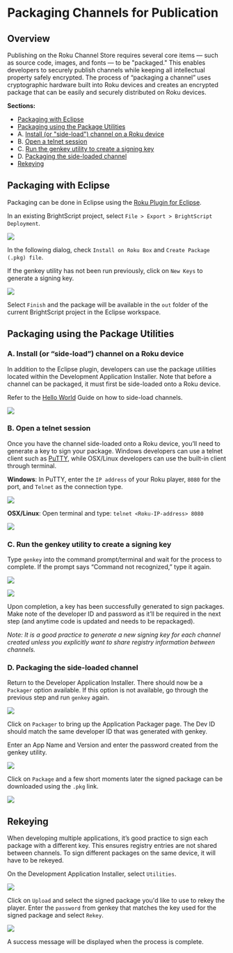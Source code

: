 # Packaging Channels for Publication

## Overview

Publishing on the Roku Channel Store requires several core items — such as source code, images, and fonts — to be "packaged." This enables developers to securely publish channels while keeping all intellectual property safely encrypted. The process of “packaging a channel” uses cryptographic hardware built into Roku devices and creates an encrypted package that can be easily and securely distributed on Roku devices.

**Sections:**

* [Packaging with Eclipse](#packaging-with-eclipse)
* [Packaging using the Package Utilities](#packaging-using-the-package-utilities)
 * A. [Install (or "side-load") channel on a Roku device](#a-install-or-side-load-channel-on-a-roku-device)
 * B. [Open a telnet session](#b-open-a-telnet-session)
 * C. [Run the genkey utility to create a signing key](#c-run-the-genkey-utility-to-create-a-signing-key)
 * D. [Packaging the side-loaded channel](#d-packaging-the-side-loaded-channel)
* [Rekeying](#rekeying)

## Packaging with Eclipse

Packaging can be done in Eclipse using the [Roku Plugin for Eclipse](/develop/developer-tools/eclipse-plugin.md).

In an existing BrightScript project, select `File > Export > BrightScript Deployment`.

![](../../images/ch-packaging-eclipse-1.png)

In the following dialog, check `Install on Roku Box` and `Create Package (.pkg) file`.

If the genkey utility has not been run previously, click on `New Keys` to generate a signing key.

![](../../images/ch-packaging-eclipse-2.png)

Select `Finish` and the package will be available in the `out` folder of the current BrightScript project in the Eclipse workspace.

## Packaging using the Package Utilities

### A. Install (or “side-load”) channel on a Roku device

In addition to the Eclipse plugin, developers can use the package utilities located within the Development Application Installer. Note that before a channel can be packaged, it must first be side-loaded onto a Roku device.

Refer to the [Hello World](/develop/getting-started/hello-world.md) Guide on how to side-load channels.

![](../../images/dev-settings-application-installer.png)

### B. Open a telnet session

Once you have the channel side-loaded onto a Roku device, you’ll need to generate a key to sign your package. Windows developers can use a telnet client such as [PuTTY](http://www.putty.org/), while OSX/Linux developers can use the built-in client through terminal.

**Windows**: In PuTTY, enter the `IP address` of your Roku player, `8080` for the port, and `Telnet` as the connection type.

![](../../images/putty-telnet.png)

**OSX/Linux**: Open terminal and type: `telnet <Roku-IP-address> 8080`

![](../../images/terminal-telnet.png)

### C. Run the genkey utility to create a signing key

Type `genkey` into the command prompt/terminal and wait for the process to complete. If the prompt says “Command not recognized,” type it again.

![](../../images/putty-genkey.png)

![](../../images/terminal-genkey.png)

Upon completion, a key has been successfully generated to sign packages. Make note of the developer ID and password as it’ll be required in the next step (and anytime code is updated and needs to be repackaged).

_Note: It is a good practice to generate a new signing key for each channel created unless you explicitly want to share registry information between channels._

### D. Packaging the side-loaded channel

Return to the Developer Application Installer. There should now be a `Packager` option available. If this option is not available, go through the previous step and run `genkey` again.

![](../../images/dev-settings-application-installer.png)

Click on `Packager` to bring up the Application Packager page. The Dev ID should match the same developer ID that was generated with genkey.

Enter an App Name and Version and enter the password created from the genkey utility.

![](../../images/ch-packaging-genkey-password.png)

Click on `Package` and a few short moments later the signed package can be downloaded using the `.pkg` link.

![](../../images/package-download.png)

## Rekeying

When developing multiple applications, it’s good practice to sign each package with a different key. This ensures registry entries are not shared between channels. To sign different packages on the same device, it will have to be rekeyed.

On the Development Application Installer, select `Utilities`.

![](../../images/rekey-utility.png)

Click on `Upload` and select the signed package you'd like to use to rekey the player. Enter the `password` from genkey that matches the key used for the signed package and select `Rekey`.

![](../../images/rekey-success.png)

A success message will be displayed when the process is complete.
